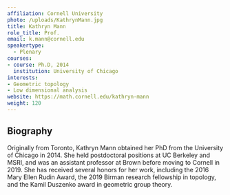 ```yaml
---
affiliation: Cornell University
photo: /uploads/KathrynMann.jpg
title: Kathryn Mann
role_title: Prof.
email: k.mann@cornell.edu
speakertype:
  - Plenary
courses:
- course: Ph.D, 2014
  institution: University of Chicago
interests:
- Geometric topology
- Low dimensional analysis
website: https://math.cornell.edu/kathryn-mann
weight: 120
---
```

## Biography
Originally from Toronto, Kathryn Mann obtained her PhD from the University of
Chicago in 2014.  She held postdoctoral positions at UC Berkeley and MSRI, and
was an assistant professor at Brown before moving to Cornell in 2019.  She has
received several honors for her work, including the 2016 Mary Ellen Rudin Award,
the 2019 Birman research fellowship in topology, and the Kamil Duszenko award in
geometric group theory. 


